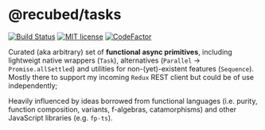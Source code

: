# @recubed/tasks

[![Build Status](https://travis-ci.org/tanfonto/recubed-tasks.svg?branch=master)](https://travis-ci.org/tanfonto/recubed-tasks)
[![MIT
license](https://img.shields.io/badge/License-MIT-blue.svg)](https://lbesson.mit-license.org/)
[![CodeFactor](https://www.codefactor.io/repository/github/tanfonto/recubed-tasks/badge)](https://www.codefactor.io/repository/github/tanfonto/recubed-tasks)

Curated (aka arbitrary) set of **functional async primitives**, including lightweigt native wrappers (`Task`), alternatives (`Parallel` -> `Promise.allSettled`) and utilities for non-(yet)-existent features (`Sequence`). Mostly there to support my incoming `Redux` REST client but could be of use independently;

Heavily influenced by ideas borrowed from functional languages (i.e. purity, function composition, variants, f-algebras, catamorphisms) and other JavaScript libraries (e.g. `fp-ts`).

